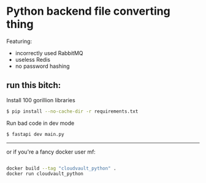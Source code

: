 # Python backend file converting thing

Featuring:

- incorrectly used RabbitMQ
- useless Redis
- no password hashing

## run this bitch:

Install 100 gorillion libraries

```bash
$ pip install --no-cache-dir -r requirements.txt
```

Run bad code in dev mode

```bash
$ fastapi dev main.py
```

---

or if you're a fancy docker user mf:

```bash

docker build --tag "cloudvault_python" .
docker run cloudvault_python
```
